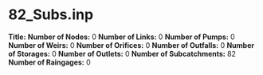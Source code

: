 # 82_Subs.inp
**Title:** 
**Number of Nodes:** 0
**Number of Links:** 0
**Number of Pumps:** 0
**Number of Weirs:** 0
**Number of Orifices:** 0
**Number of Outfalls:** 0
**Number of Storages:** 0
**Number of Outlets:** 0
**Number of Subcatchments:** 82
**Number of Raingages:** 0
